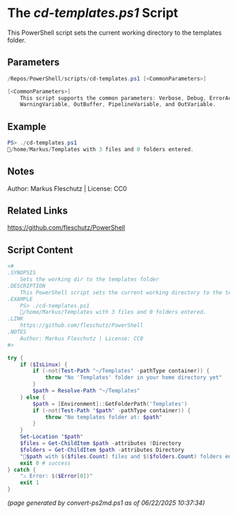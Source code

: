 The *cd-templates.ps1* Script
===========================

This PowerShell script sets the current working directory to the templates folder.

Parameters
----------
```powershell
/Repos/PowerShell/scripts/cd-templates.ps1 [<CommonParameters>]

[<CommonParameters>]
    This script supports the common parameters: Verbose, Debug, ErrorAction, ErrorVariable, WarningAction, 
    WarningVariable, OutBuffer, PipelineVariable, and OutVariable.
```

Example
-------
```powershell
PS> ./cd-templates.ps1
📂/home/Markus/Templates with 3 files and 0 folders entered.

```

Notes
-----
Author: Markus Fleschutz | License: CC0

Related Links
-------------
https://github.com/fleschutz/PowerShell

Script Content
--------------
```powershell
<#
.SYNOPSIS
	Sets the working dir to the templates folder
.DESCRIPTION
	This PowerShell script sets the current working directory to the templates folder.
.EXAMPLE
	PS> ./cd-templates.ps1
	📂/home/Markus/Templates with 3 files and 0 folders entered.
.LINK
	https://github.com/fleschutz/PowerShell
.NOTES
	Author: Markus Fleschutz | License: CC0
#>

try {
	if ($IsLinux) {
		if (-not(Test-Path "~/Templates" -pathType container)) {
			throw "No 'Templates' folder in your home directory yet"
		}
		$path = Resolve-Path "~/Templates"
	} else {
		$path = [Environment]::GetFolderPath('Templates')
		if (-not(Test-Path "$path" -pathType container)) {
			throw "No templates folder at: $path"
		}
	}
	Set-Location "$path"
	$files = Get-ChildItem $path -attributes !Directory
	$folders = Get-ChildItem $path -attributes Directory
	"📂$path with $($files.Count) files and $($folders.Count) folders entered."
	exit 0 # success
} catch {
	"⚠️ Error: $($Error[0])"
	exit 1
}
```

*(page generated by convert-ps2md.ps1 as of 06/22/2025 10:37:34)*
